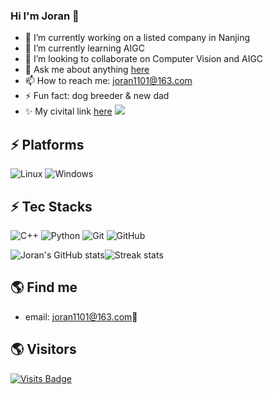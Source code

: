 ### Hi I'm Joran 👋
<!--
**Joran1101/Joran1101** is a ✨ _special_ ✨ repository because its `README.md` (this file) appears on your GitHub profile.

Here are some ideas to get you started:

- 🔭 I’m currently working on ...
- 🌱 I’m currently learning ...
- 👯 I’m looking to collaborate on ...
- 🤔 I’m looking for help with ...
- 💬 Ask me about ...
- 📫 How to reach me: ...
- 😄 Pronouns: ...
- ⚡ Fun fact: ...
-->
- 🔭 I’m currently working on a listed company in Nanjing
- 🌱 I’m currently learning AIGC
- 👯 I’m looking to collaborate on Computer Vision and AIGC
- 💬 Ask me about anything [here](https://github.com/Joran1101/Joran1101/issues)
- 📫 How to reach me: joran1101@163.com
- ⚡ Fun fact: dog breeder & new dad
- ✨ My civital link [here](https://civitai.com/user/joran1101/models)
![](./profile-3d-contrib/profile-night-rainbow.svg)
## ⚡ Platforms

![Linux](https://img.shields.io/badge/Linux-FCC624?style=for-the-badge&logo=linux&logoColor=black)
![Windows](https://img.shields.io/badge/Windows-0078D6?style=for-the-badge&logo=windows&logoColor=white)

## ⚡ Tec Stacks

![C++](https://img.shields.io/badge/-C++-00599C?style=flat-square&logo=c)
![Python](https://img.shields.io/badge/-Python-black?style=flat-square&logo=Python)
![Git](https://img.shields.io/badge/-Git-black?style=flat-square&logo=git)
![GitHub](https://img.shields.io/badge/-GitHub-181717?style=flat-square&logo=github)

![Joran's GitHub stats](https://github-readme-stats.vercel.app/api?username=Joran1101&theme=cobalt2&show_icons=true)![Streak stats](https://github-readme-streak-stats.herokuapp.com/?user=Joran1101&show_icons=true&theme=tokyonight)

## 🌎 Find me
- email: <a href="mailto:joran1101@163.com">joran1101@163.com</a>:e-mail:

## 🌎 Visitors
[![Visits Badge](https://badges.pufler.dev/visits/puf17640/git-badges)](https://badges.pufler.dev)

